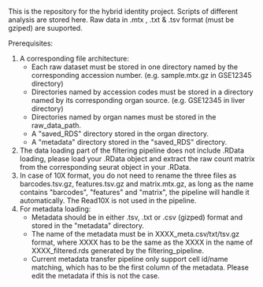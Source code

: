 This is the repository for the hybrid identity project. Scripts of different analysis are stored here.
Raw data in .mtx , .txt & .tsv format (must be gziped) are suuported.

Prerequisites:
1. A corresponding file architecture:
   - Each raw dataset must be stored in one directory named by the corresponding accession number. (e.g. sample.mtx.gz in GSE12345 directory) 
   - Directories named by accession codes must be stored in a directory named by its corresponding organ source. (e.g. GSE12345 in liver directory)
   -  Directories named by organ names must be stored in the raw_data_path.
   -  A "saved_RDS" directory stored in the organ directory.
   -  A "metadata" directory stored in the "saved_RDS" directory.
2. The data loading part of the filtering pipeline does not include .RData loading, please load your .RData object and extract the raw count matrix from the corresponding seurat object in your .RData.
3. In case of 10X format, you do not need to rename the three files as barcodes.tsv.gz, features.tsv.gz and matrix.mtx.gz, as long as the name contains "barcodes", "features" and "matrix", the pipeline will handle it automatically. The Read10X is not used in the pipeline.
4. For metadata loading:
   - Metadata should be in either .tsv, .txt or .csv (gizped) format and stored in the "metadata" directory.
   - The name of the metadata must be in XXXX_meta.csv/txt/tsv.gz format, where XXXX has to be the same as the XXXX in the name of XXXX_filtered.rds generated by the filtering_pipeline.
   - Current metadata transfer pipeline only support cell id/name matching, which has to be the first column of the metadata. Please edit the metadata if this is not the case.
